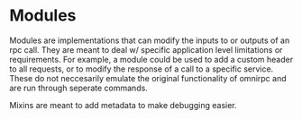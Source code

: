 # Modules

Modules are implementations that can modify the inputs to or outputs of an rpc call. They are meant to deal w/ specific application level limitations or requirements. For example, a module could be used to add a custom header to all requests, or to modify the response of a call to a specific service. These do not neccesarily emulate the original functionality of omnirpc and are run through seperate commands.


Mixins are meant to add metadata to make debugging easier.
